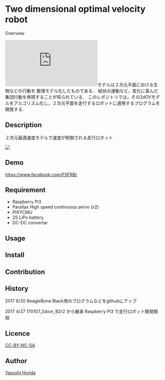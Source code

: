 
Two dimensional optimal velocity robot
====

Overview

![2dOV](http://traffic.phys.cs.is.nagoya-u.ac.jp/~mstf/pdf/mstf2016-11.pdf)モデルは２次元平面における生物などの行動を
数理モデル化したものである．
紐状の運動など，変化に富んだ集団行動を再現することが知られている．
このレポジトリでは，その2dOVモデルをアルゴリズム化し，２次元平面を走行するロボットに適用するプログラムを開発する．

## Description
２次元最適速度モデルで速度が制御される走行ロボット

<img src="https://latex.codecogs.com/gif.latex?\ddot{x}_j(t)=a\{\sum_k&space;V(r_{kj})-\dot{x}_j(t)&space;\}" />

## Demo
https://www.facebook.com/FSFRB/

## Requirement
  * Raspberry Pi3
  * Parallax High speed continuous servo (x2)
  * PIXYCMU
  * 2S LiPo battery
  * DC-DC convertar

## Usage

## Install

## Contribution

## History
2017 6/20
BeagleBone Black用のプログラムなどをgithubにアップ

2017 4/27
170107_2dovr_B2r2 から継承
Raspberry Pi3 で走行ロボット開発開始


## Licence

[CC-BY-NC-SA](https://)

## Author

[Yasushi Honda](https://github.com/HondaLab)



 

